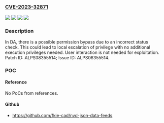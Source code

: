 ### [CVE-2023-32871](https://cve.mitre.org/cgi-bin/cvename.cgi?name=CVE-2023-32871)
![](https://img.shields.io/static/v1?label=Product&message=MT2737%2C%20MT6739%2C%20MT6761%2C%20MT6765%2C%20MT6768%2C%20MT6771%2C%20MT6779%2C%20MT6781%2C%20MT6785%2C%20MT6789%2C%20MT6833%2C%20MT6835%2C%20MT6853%2C%20MT6853T%2C%20MT6855%2C%20MT6873%2C%20MT6877%2C%20MT6879%2C%20MT6880%2C%20MT6883%2C%20MT6885%2C%20MT6886%2C%20MT6889%2C%20MT6890%2C%20MT6893%2C%20MT6895%2C%20MT6897%2C%20MT6980%2C%20MT6983%2C%20MT6985%2C%20MT6989%2C%20MT6990%2C%20MT8167%2C%20MT8167S%2C%20MT8168%2C%20MT8173%2C%20MT8175%2C%20MT8185%2C%20MT8188%2C%20MT8195%2C%20MT8321%2C%20MT8362A%2C%20MT8365%2C%20MT8385%2C%20MT8390%2C%20MT8395%2C%20MT8755%2C%20MT8765%2C%20MT8766%2C%20MT8768%2C%20MT8775%2C%20MT8781%2C%20MT8786%2C%20MT8788%2C%20MT8789%2C%20MT8791%2C%20MT8791T%2C%20MT8797%2C%20MT8798&color=blue)
![](https://img.shields.io/static/v1?label=Version&message=Android%2011.0%2C%2012.0%2C%2013.0%2C%2014.0%20%2F%20OpenWrt%2019.07%2C%2021.02%20%2F%20Yocto%203.3%2C%204.0%20%2F%20RDK-B%2022Q3%20&color=brightgreen)
![](https://img.shields.io/static/v1?label=Version&message=android_11.0%20&color=brightgreen)
![](https://img.shields.io/static/v1?label=Vulnerability&message=CWE-391%20Unchecked%20Error%20Condition&color=brightgreen)

### Description

In DA, there is a possible permission bypass due to an incorrect status check. This could lead to local escalation of privilege with no additional execution privileges needed. User interaction is not needed for exploitation. Patch ID: ALPS08355514; Issue ID: ALPS08355514.

### POC

#### Reference
No PoCs from references.

#### Github
- https://github.com/fkie-cad/nvd-json-data-feeds

